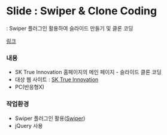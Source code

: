 # Slide : Swiper & Clone Coding
: Swiper 플러그인 활용하여 슬라이드 만들기 및 클론 코딩  

[링크](https://minjic.github.io/ui/slide_swipejs/index.html)

### 내용
- SK True Innovation 홈페이지의 메인 페이지 - 슬라이드 클론 코딩
- 대상 웹 사이트 : [SK True Innovation](http://www.true-inno.com)
- PC(반응형X)

### 작업환경
- Swiper 플러그인 활용([Swiper](http://idangero.us/swiper))
- jQuery 사용



